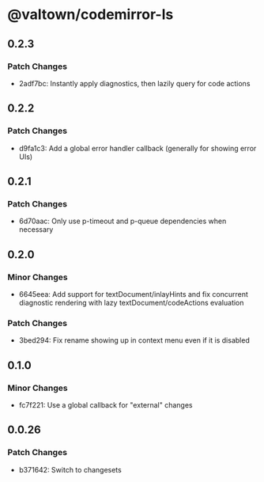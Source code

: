 # @valtown/codemirror-ls

## 0.2.3

### Patch Changes

- 2adf7bc: Instantly apply diagnostics, then lazily query for code actions

## 0.2.2

### Patch Changes

- d9fa1c3: Add a global error handler callback (generally for showing error UIs)

## 0.2.1

### Patch Changes

- 6d70aac: Only use p-timeout and p-queue dependencies when necessary

## 0.2.0

### Minor Changes

- 6645eea: Add support for textDocument/inlayHints and fix concurrent diagnostic rendering with lazy textDocument/codeActions evaluation

### Patch Changes

- 3bed294: Fix rename showing up in context menu even if it is disabled

## 0.1.0

### Minor Changes

- fc7f221: Use a global callback for "external" changes

## 0.0.26

### Patch Changes

- b371642: Switch to changesets
